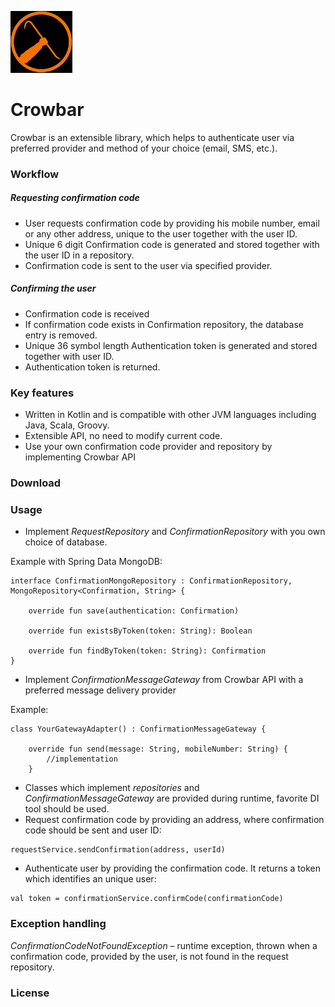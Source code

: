 ![Alt text](logo.jpg?raw=true)
# Crowbar 

Crowbar is an extensible library, which helps to authenticate user via preferred provider and method of your choice (email, SMS, etc.).  


### Workflow
#####  Requesting confirmation code
* User requests confirmation code by providing his mobile number, email or any other address, unique to the user together with the user ID.
* Unique 6 digit Confirmation code is generated and stored together with the user ID in a repository.
* Confirmation code is sent to the user via specified provider.
##### Confirming the user
* Confirmation code is received
* If confirmation code exists in Confirmation repository, the database entry is removed.
* Unique 36 symbol length Authentication token is generated and stored together with user ID.
* Authentication token is returned.


### Key features
* Written in Kotlin and is compatible with other JVM languages including Java, Scala, Groovy.
* Extensible API, no need to modify current code.
* Use your own confirmation code provider and repository by implementing Crowbar API


### Download


### Usage
* Implement *RequestRepository* and *ConfirmationRepository* with you own choice of database.

Example with Spring Data MongoDB:
```
interface ConfirmationMongoRepository : ConfirmationRepository, MongoRepository<Confirmation, String> {

    override fun save(authentication: Confirmation)

    override fun existsByToken(token: String): Boolean

    override fun findByToken(token: String): Confirmation
}
```
* Implement *ConfirmationMessageGateway* from Crowbar API with a preferred message delivery provider

Example:
```
class YourGatewayAdapter() : ConfirmationMessageGateway {

    override fun send(message: String, mobileNumber: String) {
        //implementation
    }
```
*  Classes which implement *repositories* and *ConfirmationMessageGateway* are provided during runtime, favorite DI tool should be used.
* Request confirmation code by providing an address, where confirmation code should be sent and user ID:
```
requestService.sendConfirmation(address, userId)
```
* Authenticate user by providing the confirmation code. It returns a token which identifies an unique user:
```
val token = confirmationService.confirmCode(confirmationCode)
```
### Exception handling

*ConfirmationCodeNotFoundException* – runtime exception, thrown when a confirmation code, provided by the user, is not found in the request repository.

### License

